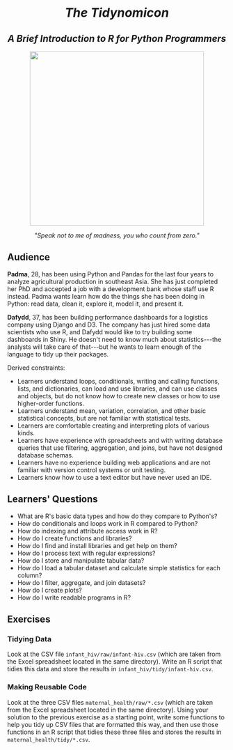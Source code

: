 <div align="center">
  <h1><em>The Tidynomicon</em></h1>
  <h2><em>A Brief Introduction to R for Python Programmers</em></h2>
  <img src="https://raw.githubusercontent.com/gvwilson/tidynomicon/master/files/cthulhu.png" width="400" />
  <p><em>"Speak not to me of madness, you who count from zero."</em></p>
</div>

## Audience

**Padma**, 28, has been using Python and Pandas for the last four years to analyze agricultural production in southeast Asia.
She has just completed her PhD and accepted a job with a development bank whose staff use R instead.
Padma wants learn how do the things she has been doing in Python:
read data, clean it, explore it, model it, and present it.

**Dafydd**, 37, has been building performance dashboards for a logistics company using Django and D3.
The company has just hired some data scientists who use R,
and Dafydd would like to try building some dashboards in Shiny.
He doesn't need to know much about statistics---the analysts will take care of that---but
he wants to learn enough of the language to tidy up their packages.

Derived constraints:

- Learners understand loops, conditionals, writing and calling functions, lists, and dictionaries,
  can load and use libraries,
  and can use classes and objects,
  but do not know how to create new classes
  or how to use higher-order functions.
- Learners understand mean, variation, correlation, and other basic statistical concepts,
  but are not familiar with statistical tests.
- Learners are comfortable creating and interpreting plots of various kinds.
- Learners have experience with spreadsheets and with writing database queries that use filtering, aggregation, and joins,
  but have not designed database schemas.
- Learners have no experience building web applications
  and are not familiar with version control systems or unit testing.
- Learners know how to use a text editor
  but have never used an IDE.

## Learners' Questions

- What are R's basic data types and how do they compare to Python's?
- How do conditionals and loops work in R compared to Python?
- How do indexing and attribute access work in R?
- How do I create functions and libraries?
- How do I find and install libraries and get help on them?
- How do I process text with regular expressions?
- How do I store and manipulate tabular data?
- How do I load a tabular dataset and calculate simple statistics for each column?
- How do I filter, aggregate, and join datasets?
- How do I create plots?
- How do I write readable programs in R?

## Exercises

### Tidying Data

Look at the CSV file `infant_hiv/raw/infant-hiv.csv`
(which are taken from the Excel spreadsheet located in the same directory).
Write an R script that tidies this data and store the results in `infant_hiv/tidy/infant-hiv.csv`.

### Making Reusable Code

Look at the three CSV files `maternal_health/raw/*.csv`
(which are taken from the Excel spreadsheet located in the same directory).
Using your solution to the previous exercise as a starting point,
write some functions to help you tidy up CSV files that are formatted this way,
and then use those functions in an R script that tidies these three files
and stores the results in `maternal_health/tidy/*.csv`.

